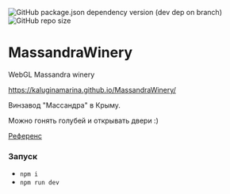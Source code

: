 ![GitHub package.json dependency version (dev dep on branch)](https://img.shields.io/github/package-json/dependency-version/KaluginaMarina/MassandraWinery/dev/three?style=flat)
![GitHub repo size](https://img.shields.io/github/repo-size/KaluginaMarina/MassandraWinery)

# MassandraWinery
WebGL Massandra winery

https://kaluginamarina.github.io/MassandraWinery/

Винзавод "Массандра" в Крыму.

Можно гонять голубей и открывать двери :)

[Референс](https://www.google.com/maps/@44.5176049,34.1874165,3a,75y,114.99h,90t/data=!3m8!1e1!3m6!1sAF1QipOJvrKbSygUOLsK7sfDMcJLOS0NLlbmUQ0ynnCa!2e10!3e11!6shttps:%2F%2Flh5.googleusercontent.com%2Fp%2FAF1QipOJvrKbSygUOLsK7sfDMcJLOS0NLlbmUQ0ynnCa%3Dw203-h100-k-no-pi-0-ya176.16945-ro0-fo100!7i8704!8i4352)

### Запуск 

- `npm i`
- `npm run dev`
